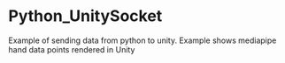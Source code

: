 # Python_UnitySocket
Example of sending data from python to unity. Example shows mediapipe hand data points rendered in Unity
